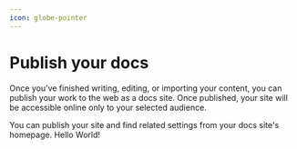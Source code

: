```yaml
---
icon: globe-pointer
---
```


# Publish your docs

Once you’ve finished writing, editing, or importing your content, you can publish your work to the web as a docs site. Once published, your site will be accessible online only to your selected audience.

You can publish your site and find related settings from your docs site's homepage. Hello World!

<figure><img src="https://gitbookio.github.io/onboarding-template-images/publish-hero.png" alt=""><figcaption></figcaption></figure>

